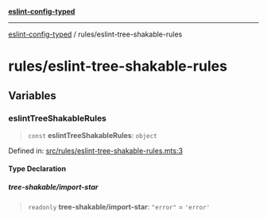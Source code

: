 [**eslint-config-typed**](../README.md)

***

[eslint-config-typed](../README.md) / rules/eslint-tree-shakable-rules

# rules/eslint-tree-shakable-rules

## Variables

### eslintTreeShakableRules

> `const` **eslintTreeShakableRules**: `object`

Defined in: [src/rules/eslint-tree-shakable-rules.mts:3](https://github.com/noshiro-pf/eslint-config-typed/blob/main/src/rules/eslint-tree-shakable-rules.mts#L3)

#### Type Declaration

##### tree-shakable/import-star

> `readonly` **tree-shakable/import-star**: `"error"` = `'error'`
